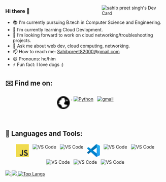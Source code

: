 <a href="https://app.daily.dev/Sahibpreet82000"><img src="https://api.daily.dev/devcards/578a8bb3ef1b45ef80b25bb12a54baea.png?r=wvv" width="200" align="right" alt="sahib preet singh's Dev Card"/></a>
### Hi there 👋
- 📚 I'm currently pursuing B.tech in Computer Science and Engineering.
- 🔭 I’m currently learning Cloud Devlopment.                              
- 🌱 I’m looking forward to work on cloud networking/troubleshooting projects.
- 💬 Ask me about web dev, cloud computing, networking.
- 📫 How to reach me: Sahibpreet82000@gmail.com
- 😄 Pronouns: he/him
- ⚡ Fun fact: I love dogs :)

## ✉️ Find me on:

<p align="center">
 <a href="https://github.com/sahibpreet82000" target="_blank" rel="noopener noreferrer"> <img src="https://raw.githubusercontent.com/iconic/open-iconic/master/svg/globe.svg" alt="github" height="40" style="vertical-align:top; margin:4px"> </a>
 <a href="https://www.linkedin.com/in/sahib-preet-singh-605833205/" target="_blank" rel="noopener noreferrer"> <img src="https://cdn.jsdelivr.net/npm/simple-icons@v3/icons/linkedin.svg" alt="Python" height="40" style="vertical-align:top; margin:4px"></a>
 <a href="sahibpreet82000@gmail.com"> <img src="https://cdn.jsdelivr.net/npm/simple-icons@v3/icons/gmail.svg" alt="gmail" height="40" style="vertical-align:top; margin:4px"></a>

</p>

<br />

## 🧰 Languages and Tools:
<p align="center">
<img src="https://raw.githubusercontent.com/github/explore/80688e429a7d4ef2fca1e82350fe8e3517d3494d/topics/javascript/javascript.png" alt="Javascript" height="40" style="vertical-align:top; margin:4px">
<img src="https://user-images.githubusercontent.com/65446784/154675264-20dbcb14-bf7f-4a04-803f-61d52c11331c.png" alt="VS Code" height="40" style="vertical-align:top; margin:4px">
 <img src="https://user-images.githubusercontent.com/65446784/137527633-7498a3f0-5955-4f4f-89dc-813188cc7cd0.png" alt="VS Code" height="40" style="vertical-align:top; margin:4px">
<img src="https://raw.githubusercontent.com/github/explore/80688e429a7d4ef2fca1e82350fe8e3517d3494d/topics/visual-studio-code/visual-studio-code.png" alt="VS Code" height="40" style="vertical-align:top; margin:4px">
<img src="https://user-images.githubusercontent.com/65446784/133327647-2ba721b0-5618-4829-b23d-48aa5e587463.png" alt="VS Code" height="40" style="vertical-align:top; margin:4px">
 <img src="https://user-images.githubusercontent.com/65446784/133327759-849c5a06-86ea-45b3-86da-a1d425b2f771.png" alt="VS Code" height="40" style="vertical-align:top; margin:4px">
 <img src="https://user-images.githubusercontent.com/65446784/133327799-91c86841-b969-4aa4-973c-57ec6c2990c3.png" alt="VS Code" height="40" style="vertical-align:top; margin:4px">
  <img src="https://user-images.githubusercontent.com/65446784/134784585-8f79e3a4-314f-4336-a1cf-d2c77d823a36.png" alt="VS Code" height="40" style="vertical-align:top; margin:4px">
  <img src="https://user-images.githubusercontent.com/65446784/154675201-d8527989-ed75-48f4-b083-5e34eeb0d3c2.png" alt="VS Code" height="40" style="vertical-align:top; margin:4px">
</p>

<a href="https://app.daily.dev/Sahibpreet82000"><img src="http://github-readme-streak-stats.herokuapp.com?user=sahibpreet82000&theme=dark&date_format=j%20M%5B%20Y%5D" width="400px">
 <a href="https://app.daily.dev/Sahibpreet82000"><img src="https://github-readme-stats.vercel.app/api?username=sahibpreet82000&show_icons=true&theme=dark&title_color=FFA701" width="400px">
[![Top Langs](https://github-readme-stats.vercel.app/api/top-langs/?username=sahibpreet82000&layout=compact&theme=dark)](https://github.com/sahibpreet82000/github-readme-stats)




